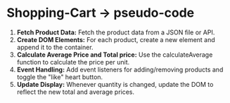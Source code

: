 ﻿# Shopping-Cart -> pseudo-code

 1. **Fetch Product Data:** Fetch the product data from a JSON file or API.
 2. **Create DOM Elements:** For each product, create a new element and append it to the container.
 3. **Calculate Average Price and Total price:** Use the calculateAverage function to calculate the price per unit.
 4. **Event Handling:** Add event listeners for adding/removing products and toggle the "like" heart button.
 5. **Update Display:** Whenever quantity is changed, update the DOM to reflect the new total and average prices.
